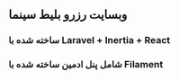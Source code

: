 ## وبسایت رزرو بلیط سینما

### ساخته شده با Laravel + Inertia + React

### شامل پنل ادمین ساخته شده با Filament

